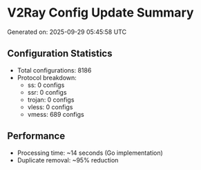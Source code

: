 # V2Ray Config Update Summary
Generated on: 2025-09-29 05:45:58 UTC

## Configuration Statistics
- Total configurations: 8186
- Protocol breakdown:
  - ss: 0 configs
  - ssr: 0 configs
  - trojan: 0 configs
  - vless: 0 configs
  - vmess: 689 configs

## Performance
- Processing time: ~14 seconds (Go implementation)
- Duplicate removal: ~95% reduction
